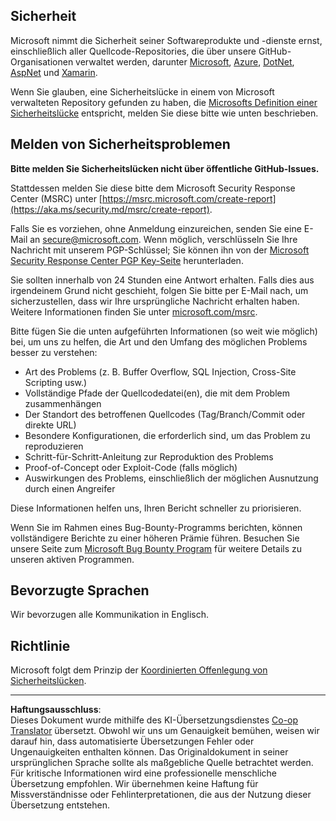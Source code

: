 <!--
CO_OP_TRANSLATOR_METADATA:
{
  "original_hash": "57f14126c1c6add76b3aef3844dfe4e3",
  "translation_date": "2025-09-03T18:43:57+00:00",
  "source_file": "SECURITY.md",
  "language_code": "de"
}
-->
## Sicherheit

Microsoft nimmt die Sicherheit seiner Softwareprodukte und -dienste ernst, einschließlich aller Quellcode-Repositories, die über unsere GitHub-Organisationen verwaltet werden, darunter [Microsoft](https://github.com/Microsoft), [Azure](https://github.com/Azure), [DotNet](https://github.com/dotnet), [AspNet](https://github.com/aspnet) und [Xamarin](https://github.com/xamarin).

Wenn Sie glauben, eine Sicherheitslücke in einem von Microsoft verwalteten Repository gefunden zu haben, die [Microsofts Definition einer Sicherheitslücke](https://aka.ms/security.md/definition) entspricht, melden Sie diese bitte wie unten beschrieben.

## Melden von Sicherheitsproblemen

**Bitte melden Sie Sicherheitslücken nicht über öffentliche GitHub-Issues.**

Stattdessen melden Sie diese bitte dem Microsoft Security Response Center (MSRC) unter [https://msrc.microsoft.com/create-report](https://aka.ms/security.md/msrc/create-report).

Falls Sie es vorziehen, ohne Anmeldung einzureichen, senden Sie eine E-Mail an [secure@microsoft.com](mailto:secure@microsoft.com). Wenn möglich, verschlüsseln Sie Ihre Nachricht mit unserem PGP-Schlüssel; Sie können ihn von der [Microsoft Security Response Center PGP Key-Seite](https://aka.ms/security.md/msrc/pgp) herunterladen.

Sie sollten innerhalb von 24 Stunden eine Antwort erhalten. Falls dies aus irgendeinem Grund nicht geschieht, folgen Sie bitte per E-Mail nach, um sicherzustellen, dass wir Ihre ursprüngliche Nachricht erhalten haben. Weitere Informationen finden Sie unter [microsoft.com/msrc](https://www.microsoft.com/msrc).

Bitte fügen Sie die unten aufgeführten Informationen (so weit wie möglich) bei, um uns zu helfen, die Art und den Umfang des möglichen Problems besser zu verstehen:

  * Art des Problems (z. B. Buffer Overflow, SQL Injection, Cross-Site Scripting usw.)
  * Vollständige Pfade der Quellcodedatei(en), die mit dem Problem zusammenhängen
  * Der Standort des betroffenen Quellcodes (Tag/Branch/Commit oder direkte URL)
  * Besondere Konfigurationen, die erforderlich sind, um das Problem zu reproduzieren
  * Schritt-für-Schritt-Anleitung zur Reproduktion des Problems
  * Proof-of-Concept oder Exploit-Code (falls möglich)
  * Auswirkungen des Problems, einschließlich der möglichen Ausnutzung durch einen Angreifer

Diese Informationen helfen uns, Ihren Bericht schneller zu priorisieren.

Wenn Sie im Rahmen eines Bug-Bounty-Programms berichten, können vollständigere Berichte zu einer höheren Prämie führen. Besuchen Sie unsere Seite zum [Microsoft Bug Bounty Program](https://aka.ms/security.md/msrc/bounty) für weitere Details zu unseren aktiven Programmen.

## Bevorzugte Sprachen

Wir bevorzugen alle Kommunikation in Englisch.

## Richtlinie

Microsoft folgt dem Prinzip der [Koordinierten Offenlegung von Sicherheitslücken](https://aka.ms/security.md/cvd).

---

**Haftungsausschluss**:  
Dieses Dokument wurde mithilfe des KI-Übersetzungsdienstes [Co-op Translator](https://github.com/Azure/co-op-translator) übersetzt. Obwohl wir uns um Genauigkeit bemühen, weisen wir darauf hin, dass automatisierte Übersetzungen Fehler oder Ungenauigkeiten enthalten können. Das Originaldokument in seiner ursprünglichen Sprache sollte als maßgebliche Quelle betrachtet werden. Für kritische Informationen wird eine professionelle menschliche Übersetzung empfohlen. Wir übernehmen keine Haftung für Missverständnisse oder Fehlinterpretationen, die aus der Nutzung dieser Übersetzung entstehen.